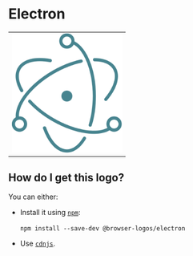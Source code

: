 # Electron

<table>
    <tr height=230>
        <td>
            <a href="https://github.com/alrra/browser-logos/tree/7cc98b0e6caf02cc536e7c5d03e5f1088e6cdcb8/src/electron">
                <img width=220 src="https://raw.githubusercontent.com/alrra/browser-logos/7cc98b0e6caf02cc536e7c5d03e5f1088e6cdcb8/src/electron/electron.svg?sanitize=true" alt="Electron browser logo">
            </a>
        </td>
    </tr>
</table>

## How do I get this logo?

You can either:

* Install it using [`npm`][npm]:

  `npm install --save-dev @browser-logos/electron`

* Use [`cdnjs`][cdnjs].

<!-- Link labels: -->

[cdnjs]: https://cdnjs.com/libraries/browser-logos
[npm]: https://www.npmjs.com/
